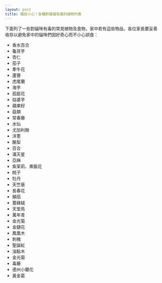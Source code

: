 ```yaml
---
layout: post
title: 貓奴小心！各種對貓貓有毒的植物列表
---
```


下面列了一些對貓咪有毒的常見植物及食物，家中若有這些物品，各位家長要妥善收存以避免家中的貓咪們因好奇心而不小心誤食：

* 香水百合
* 龜背芋
* 杏仁
* 茄子
* 牽牛花
* 蘆薈
* 虎尾蘭
* 海芋
* 孤挺花
* 姑婆芋
* 蘋果籽
* 菇類
* 常春藤
* 水仙
* 尤加利樹
* 洋蔥
* 酪梨
* 百合
* 滿天星
* 亞麻
* 紫茉莉、煮飯花
* 桃子
* 牡丹
* 天竺葵
* 長春花
* 顛茄
* 蔓綠絨
* 天堂鳥
* 萬年青
* 金光菊
* 金鏈花
* 鳳凰木
* 刺槐
* 聖誕紅
* 油點木
* 金光菊
* 毒藤
* 德州小蘭花
* 黃金葛
